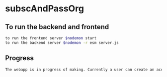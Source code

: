 # subscAndPassOrg

## To run the backend and frontend

```sh
to run the frontend server $nodemon start
to run the backend server $nodemon -r esm server.js
```

## Progress

```sh
The webapp is in progress of making. Currently a user can create an account and   generate a JWT token. The state of the auth details are saved in the local storage  and redux store. Next steps to redirect the user in the home page after login to be   able to post the details of the subscription.
```
